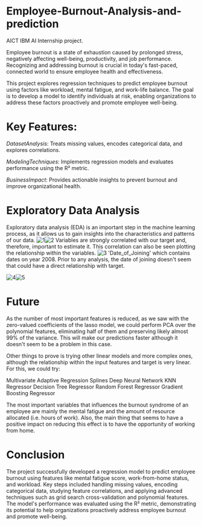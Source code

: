 # Employee-Burnout-Analysis-and-prediction
AICT IBM AI Internship project.

Employee burnout is a state of exhaustion caused by prolonged stress, negatively affecting well-being, productivity, and job performance. Recognizing and addressing burnout is crucial in today's fast-paced, connected world to ensure employee health and effectiveness.

This project explores regression techniques to predict employee burnout using factors like workload, mental fatigue, and work-life balance. The goal is to develop a model to identify individuals at risk, enabling organizations to address these factors proactively and promote employee well-being.

# Key Features:

$Dataset Analysis:$ Treats missing values, encodes categorical data, and explores correlations.

$Modeling Techniques:$ Implements regression models and evaluates performance using the R² metric.

$Business Impact:$ Provides actionable insights to prevent burnout and improve organizational health.


# Exploratory Data Analysis

Exploratory data analysis (EDA) is an important step in the machine learning process, as it allows us to gain insights into the characteristics and patterns of our data.
![1](https://github.com/user-attachments/assets/703fbf3a-bb51-44e7-a102-bce70b27a1a0)![2](https://github.com/user-attachments/assets/f47bc2b0-5ebe-48d3-9702-d8a47a58d54c)
Variables are strongly correlated with our target and, therefore, important to estimate it. This correlation can also be seen plotting the relationship within the variables.
![3](https://github.com/user-attachments/assets/eb61f92c-600e-469e-ab68-269767ca6518)
'Date_of_Joining' which contains dates on year 2008.
Prior to any analysis, the date of joining doesn't seem that could have a direct relationship with target.

![4](https://github.com/user-attachments/assets/cb66a8f5-45c9-4c11-acd2-dd4bc037e715)![5](https://github.com/user-attachments/assets/a253d1c2-946e-4526-86f0-5d5c030c86d2)

# Future
As the number of most important features is reduced, as we saw with the zero-valued coefficients of the lasso model, we could perform PCA over the polynomial features, eliminating half of them and preserving likely almost 99% of the variance. This will make our predictions faster although it doesn't seem to be a problem in this case.

Other things to prove is trying other linear models and more complex ones, although the relationship within the input features and target is very linear. For this, we could try:

Multivariate Adaptive Regression Splines
Deep Neural Network
KNN Regressor
Decision Tree Regressor
Random Forest Regressor
Gradient Boosting Regressor

The most important variables that influences the burnout syndrome of an employee are mainly the mental fatigue and the amount of resource allocated (i.e. hours of work). Also, the main thing that seems to have a positive impact on reducing this effect is to have the opportunity of working from home.

# Conclusion

The project successfully developed a regression model to predict employee burnout using features like mental fatigue score, work-from-home status, and workload. Key steps included handling missing values, encoding categorical data, studying feature correlations, and applying advanced techniques such as grid search cross-validation and polynomial features. The model's performance was evaluated using the R² metric, demonstrating its potential to help organizations proactively address employee burnout and promote well-being.





